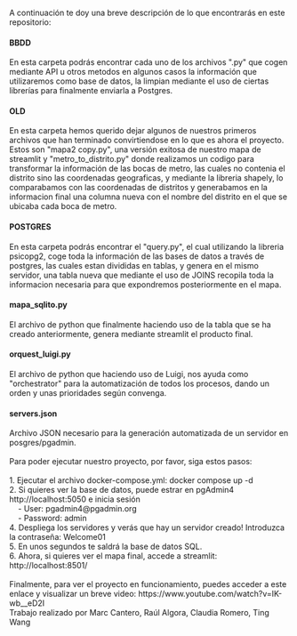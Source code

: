 
<br>
A continuación te doy una breve descripción de lo que encontrarás en este repositorio:
<br>
<h4>BBDD</h4>
En esta carpeta podrás encontrar cada uno de los archivos ".py" que cogen mediante API u otros metodos en algunos casos la información que utilizaremos como base de datos, la limpian mediante el uso de ciertas librerías para finalmente enviarla a Postgres.
<br>
<h4>OLD</h4>
En esta carpeta hemos querido dejar algunos de nuestros primeros archivos que han terminado convirtiendose en lo que es ahora el proyecto. Estos son "mapa2 copy.py", una versión exitosa de nuestro mapa de streamlit y "metro_to_distrito.py" donde realizamos un codigo para transformar la información de las bocas de metro, las cuales no contenia el distrito sino las coordenadas geograficas, y mediante la libreria shapely, lo comparabamos con las coordenadas de distritos y generabamos en la informacion final una columna nueva con el nombre del distrito en el que se ubicaba cada boca de metro.
<br>
<h4>POSTGRES</h4>
En esta carpeta podrás encontrar el "query.py", el cual utilizando la libreria psicopg2, coge toda la información de las bases de datos a través de postgres, las cuales estan divididas en tablas, y genera en el mismo servidor, una tabla nueva que mediante el uso de JOINS recopila toda la informacion necesaria para que expondremos posteriormente en el mapa.
<br>
<h4>mapa_sqlito.py</h4>
El archivo de python que finalmente haciendo uso de la tabla que se ha creado anteriormente, genera mediante streamlit el producto final.
<br>
<h4>orquest_luigi.py</h4>
El archivo de python que haciendo uso de Luigi, nos ayuda como "orchestrator" para la automatización de todos los procesos, dando un orden y unas prioridades según convenga.
<br>
<h4>servers.json</h4>
Archivo JSON necesario para la generación automatizada de un servidor en posgres/pgadmin.
<br>
<br>
Para poder ejecutar nuestro proyecto, por favor, siga estos pasos:
<br>
<br>
1. Ejecutar el archivo docker-compose.yml: docker compose up -d<br>
2. Si quieres ver la base de datos, puede estrar en pgAdmin4 http://localhost:5050 e inicia sesión<br>
&nbsp&nbsp&nbsp&nbsp- User: pgadmin4@pgadmin.org<br>
&nbsp&nbsp&nbsp&nbsp- Password: admin<br>
4. Despliega los servidores y verás que hay un servidor creado! Introduzca la contraseña: Welcome01<br>
5. En unos segundos te saldrá la base de datos SQL.<br>
6. Ahora, si quieres ver el mapa final, accede a streamlit: http://localhost:8501/<br>
<br>
Finalmente, para ver el proyecto en funcionamiento, puedes acceder a este enlace y visualizar un breve video: https://www.youtube.com/watch?v=IK-wb__eD2I 
<br>
Trabajo realizado por Marc Cantero, Raúl Algora, Claudia Romero, Ting Wang
